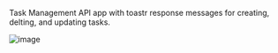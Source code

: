 Task  Management API app with toastr response messages for creating, delting, and updating tasks.

![image](https://github.com/user-attachments/assets/bf6e32e2-9157-446c-b681-6044fd730bc8)
